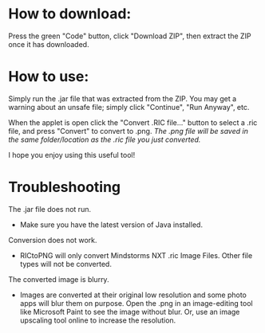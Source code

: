 # How to download:
Press the green "Code" button, click "Download ZIP", then extract the ZIP once it has downloaded.

# How to use:
Simply run the .jar file that was extracted from the ZIP. You may get a warning about an unsafe file; simply click "Continue", "Run Anyway", etc.

When the applet is open click the "Convert .RIC file..." button to select a .ric file, and press "Convert" to convert to .png. *The .png file will be saved in the same folder/location as the .ric file you just converted.*

I hope you enjoy using this useful tool!

# Troubleshooting
The .jar file does not run.
-  Make sure you have the latest version of Java installed.

Conversion does not work.
- RICtoPNG will only convert Mindstorms NXT .ric Image Files. Other file types will not be converted.

The converted image is blurry.
- Images are converted at their original low resolution and some photo apps will blur them on purpose. Open the .png in an image-editing tool like Microsoft Paint to see the image without blur. Or, use an image upscaling tool online to increase the resolution.
